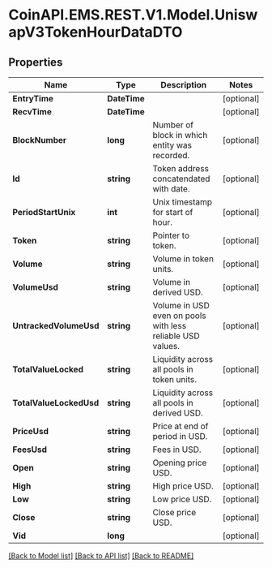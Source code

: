 
# CoinAPI.EMS.REST.V1.Model.UniswapV3TokenHourDataDTO

## Properties

Name | Type | Description | Notes
------------ | ------------- | ------------- | -------------
**EntryTime** | **DateTime** |  | [optional] 
**RecvTime** | **DateTime** |  | [optional] 
**BlockNumber** | **long** | Number of block in which entity was recorded. | [optional] 
**Id** | **string** | Token address concatendated with date. | [optional] 
**PeriodStartUnix** | **int** | Unix timestamp for start of hour. | [optional] 
**Token** | **string** | Pointer to token. | [optional] 
**Volume** | **string** | Volume in token units. | [optional] 
**VolumeUsd** | **string** | Volume in derived USD. | [optional] 
**UntrackedVolumeUsd** | **string** | Volume in USD even on pools with less reliable USD values. | [optional] 
**TotalValueLocked** | **string** | Liquidity across all pools in token units. | [optional] 
**TotalValueLockedUsd** | **string** | Liquidity across all pools in derived USD. | [optional] 
**PriceUsd** | **string** | Price at end of period in USD. | [optional] 
**FeesUsd** | **string** | Fees in USD. | [optional] 
**Open** | **string** | Opening price USD. | [optional] 
**High** | **string** | High price USD. | [optional] 
**Low** | **string** | Low price USD. | [optional] 
**Close** | **string** | Close price USD. | [optional] 
**Vid** | **long** |  | [optional] 

[[Back to Model list]](../README.md#documentation-for-models)
[[Back to API list]](../README.md#documentation-for-api-endpoints)
[[Back to README]](../README.md)

